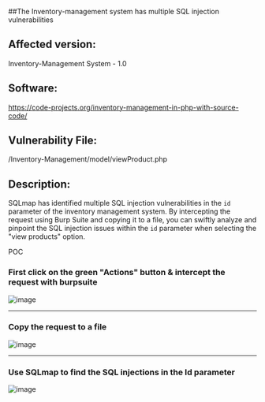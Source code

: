 ##The Inventory-management system has multiple SQL injection vulnerabilities 

## Affected version: 
Inventory-Management System - 1.0

## Software:
https://code-projects.org/inventory-management-in-php-with-source-code/

## Vulnerability File:
/Inventory-Management/model/viewProduct.php

## Description:

SQLmap has identified multiple SQL injection vulnerabilities in the `id` parameter of the inventory management system. By intercepting the request using Burp Suite and copying it to a file, you can swiftly analyze and pinpoint the SQL injection issues within the `id` parameter when selecting the "view products" option.

POC

### First click on the green "Actions" button & intercept the request with burpsuite
![image](https://github.com/user-attachments/assets/661277ec-105c-4076-9f41-b58ad7710d2c)

---------------------------------------------------------------------------------------------
### Copy the request to a file
![image](https://github.com/user-attachments/assets/9d82de33-ed08-494d-b025-a9bdb4541412)


--------------------------------------------------------------------------------------------
### Use SQLmap to find the SQL injections in the Id parameter

![image](https://github.com/user-attachments/assets/4e04e299-cba5-4efb-bfd4-63654b467c68)


